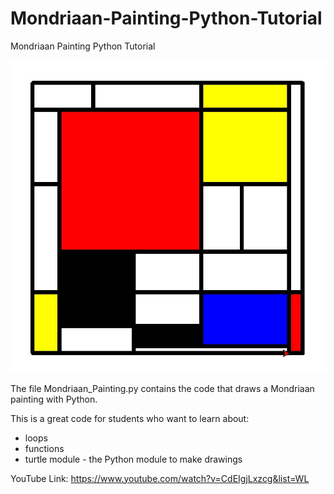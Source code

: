 # Mondriaan-Painting-Python-Tutorial
Mondriaan Painting Python Tutorial

![alt text](https://github.com/RoelTim/Mondrian-Painting-Python-Tutorial/blob/master/Mondrian_Python_Drawing.JPG)

The file Mondriaan_Painting.py contains the code that draws a Mondriaan painting with Python.

This is a great code for students who want to learn about:
  - loops
  - functions
  - turtle module - the Python module to make drawings

YouTube Link: https://www.youtube.com/watch?v=CdEIgjLxzcg&list=WL
